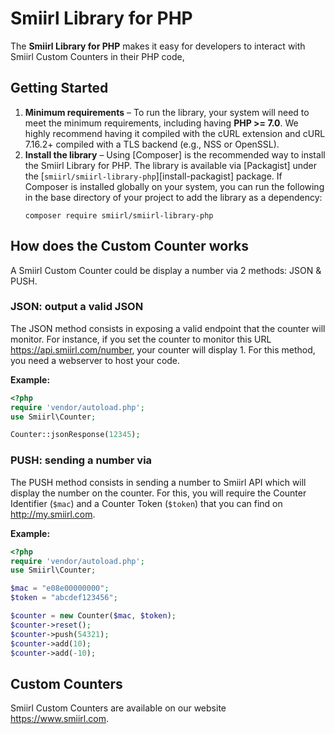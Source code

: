 # Smiirl Library for PHP

The **Smiirl Library for PHP** makes it easy for developers to interact with Smiirl Custom Counters in their PHP code, 

## Getting Started

1. **Minimum requirements** – To run the library, your system will need to meet the
   minimum requirements, including having **PHP >= 7.0**.
   We highly recommend having it compiled with the cURL extension and cURL
   7.16.2+ compiled with a TLS backend (e.g., NSS or OpenSSL).
1. **Install the library** – Using [Composer] is the recommended way to install the
   Smiirl Library for PHP. The library is available via [Packagist] under the
   [`smiirl/smiirl-library-php`][install-packagist] package. If Composer is installed globally on your system, you can run the following in the base directory of your project to add the library as a dependency:
   ```
   composer require smiirl/smiirl-library-php
   ```

## How does the Custom Counter works

A Smiirl Custom Counter could be display a number via 2 methods: JSON & PUSH.

### JSON: output a valid JSON

The JSON method consists in exposing a valid endpoint that the counter will monitor. 
For instance, if you set the counter to monitor this URL https://api.smiirl.com/number, your counter will display 1. 
For this method, you need a webserver to host your code.

**Example:**

```php
<?php
require 'vendor/autoload.php';
use Smiirl\Counter;

Counter::jsonResponse(12345);
```

### PUSH: sending a number via 

The PUSH method consists in sending a number to Smiirl API which will display the number on the counter. For this, you will require the Counter Identifier (```$mac```) and a Counter Token (```$token```) that you can find on http://my.smiirl.com.

**Example:**
```php
<?php
require 'vendor/autoload.php';
use Smiirl\Counter;

$mac = "e08e00000000";
$token = "abcdef123456";

$counter = new Counter($mac, $token);
$counter->reset();
$counter->push(54321);
$counter->add(10);
$counter->add(-10);
```

## Custom Counters

Smiirl Custom Counters are available on our website https://www.smiirl.com.

